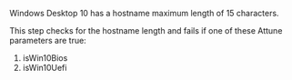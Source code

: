 Windows Desktop 10 has a hostname maximum length of 15 characters.

This step checks for the hostname length and fails if one of these Attune parameters are true:
1. isWin10Bios
2. isWin10Uefi